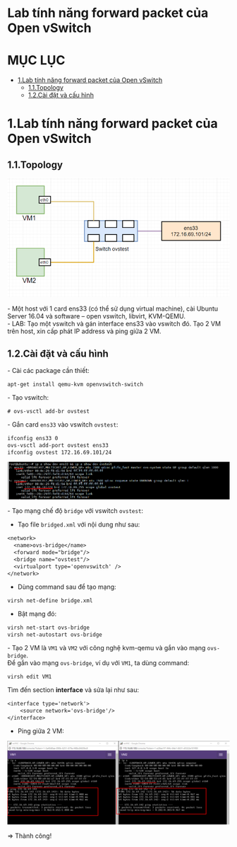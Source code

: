 # Lab tính năng forward packet của Open vSwitch


# MỤC LỤC
- [1.Lab tính năng forward packet của Open vSwitch](#1)
	- [1.1.Topology](#1.1)
	- [1.2.Cài đặt và cấu hình](#1.2)


<a name="1"></a>
# 1.Lab tính năng forward packet của Open vSwitch
<a name="1.1"></a>
## 1.1.Topology
<img src="images/11.png" />

\- Một host với 1 card ens33 (có thể sử dụng virtual machine), cài Ubuntu Server 16.04 và software – open vswitch, libvirt, KVM-QEMU.  
\- LAB: Tạo một vswitch và gán interface ens33 vào vswitch đó. Tạo 2 VM trên host, xin cấp phát IP address và ping giữa 2 VM.  

<a name="1.2"></a>
## 1.2.Cài đặt và cấu hình
\- Cài các package cần thiết:  
```
apt-get install qemu-kvm openvswitch-switch
```

\- Tạo vswitch:  
```
# ovs-vsctl add-br ovstest
```

\- Gắn card `ens33` vào vswitch `ovstest`:  
```
ifconfig ens33 0
ovs-vsctl add-port ovstest ens33
ifconfig ovstest 172.16.69.101/24
```

<img src="images/12.png" />

\- Tạo mạng chế độ `bridge` với vswitch `ovstest`:  
- Tạo file `bridged.xml` với nội dung như sau:  
```
<network>
  <name>ovs-bridge</name>
  <forward mode="bridge"/>
  <bridge name="ovstest"/>
  <virtualport type='openvswitch' />
</network>
```

- Dùng command sau để tạo mạng:  
```
virsh net-define bridge.xml
```

- Bật mạng đó:  
```
virsh net-start ovs-bridge
virsh net-autostart ovs-bridge
```

\- Tạo 2 VM là `VM1` và `VM2` với công nghệ kvm-qemu và gắn vào mạng `ovs-bridge`.  
Để gắn vào mạng `ovs-bridge`, ví dụ với `VM1`, ta dùng command:  
```
virsh edit VM1
```

Tìm đến section **interface** và sửa lại như sau:  
```
<interface type='network'>
    <source network='ovs-bridge'/>
</interface>
```

- Ping giữa 2 VM:  
<img src="images/13.png" />

=> Thành công!

